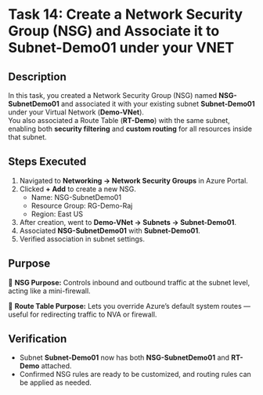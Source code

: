 # Task 14: Create a Network Security Group (NSG) and Associate it to Subnet-Demo01 under your VNET

## Description
In this task, you created a Network Security Group (NSG) named **NSG-SubnetDemo01** and associated it with your existing subnet **Subnet-Demo01** under your Virtual Network (**Demo-VNet**).  
You also associated a Route Table (**RT-Demo**) with the same subnet, enabling both **security filtering** and **custom routing** for all resources inside that subnet.

## Steps Executed
1. Navigated to **Networking → Network Security Groups** in Azure Portal.  
2. Clicked **+ Add** to create a new NSG.  
   - Name: NSG-SubnetDemo01  
   - Resource Group: RG-Demo-Raj  
   - Region: East US  
3. After creation, went to **Demo-VNet → Subnets → Subnet-Demo01**.  
4. Associated **NSG-SubnetDemo01** with **Subnet-Demo01**.  
5. Verified association in subnet settings.  

## Purpose
🔐 **NSG Purpose:** Controls inbound and outbound traffic at the subnet level, acting like a mini-firewall.  

🧭 **Route Table Purpose:** Lets you override Azure’s default system routes — useful for redirecting traffic to NVA or firewall.  

## Verification
- Subnet **Subnet-Demo01** now has both **NSG-SubnetDemo01** and **RT-Demo** attached.  
- Confirmed NSG rules are ready to be customized, and routing rules can be applied as needed.
